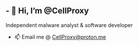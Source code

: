 ## - 👋 Hi, I’m @CellProxy

Independent malware analyst & software developer

- 📫 Email me @ CellProxy@proton.me
